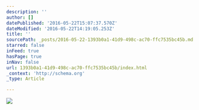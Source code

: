 ```yaml
---
description: ''
author: []
datePublished: '2016-05-22T15:07:37.570Z'
dateModified: '2016-05-22T14:19:05.253Z'
title: ''
sourcePath: _posts/2016-05-22-1393b0a1-41d9-498c-ac70-ffc7535bc45b.md
starred: false
inFeed: true
hasPage: true
inNav: false
url: 1393b0a1-41d9-498c-ac70-ffc7535bc45b/index.html
_context: 'http://schema.org'
_type: Article

---
```

![](https://the-grid-user-content.s3-us-west-2.amazonaws.com/72872487-6667-4b0c-ade2-e4263901f3c1.jpg)